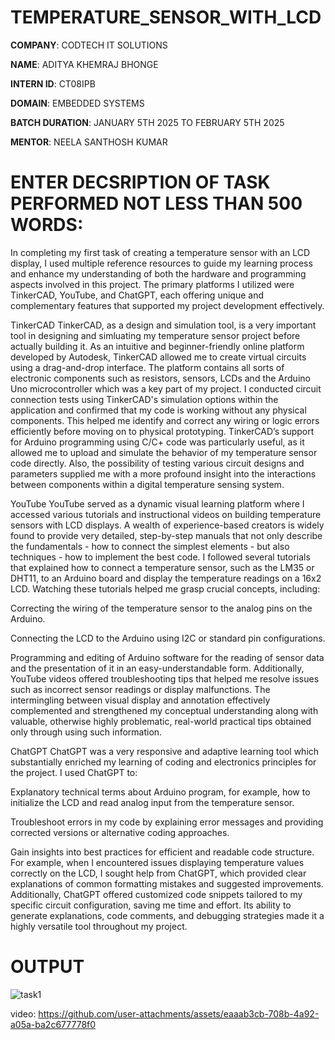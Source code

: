 # TEMPERATURE_SENSOR_WITH_LCD

**COMPANY**: CODTECH IT SOLUTIONS

**NAME**: ADITYA KHEMRAJ BHONGE

**INTERN ID**: CT08IPB

**DOMAIN**: EMBEDDED SYSTEMS

**BATCH DURATION**: JANUARY 5TH 2025 TO FEBRUARY 5TH 2025

**MENTOR**: NEELA SANTHOSH KUMAR

# ENTER DECSRIPTION OF TASK PERFORMED NOT LESS THAN 500 WORDS:
  In completing my first task of creating a temperature sensor with an LCD display, I used multiple reference resources to guide my learning process and enhance my understanding of both the hardware and programming aspects involved in this project. The primary platforms I utilized were TinkerCAD, YouTube, and ChatGPT, each offering unique and complementary features that supported my project development effectively.

TinkerCAD
TinkerCAD, as a design and simulation tool, is a very important tool in designing and simluating my temperature sensor project before actually building it. As an intuitive and beginner-friendly online platform developed by Autodesk, TinkerCAD allowed me to create virtual circuits using a drag-and-drop interface. The platform contains all sorts of electronic components such as resistors, sensors, LCDs and the Arduino Uno microcontroller which was a key part of my project. I conducted circuit connection tests using TinkerCAD's simulation options within the application and confirmed that my code is working without any physical components. This helped me identify and correct any wiring or logic errors efficiently before moving on to physical prototyping. TinkerCAD’s support for Arduino programming using C/C+ code was particularly useful, as it allowed me to upload and simulate the behavior of my temperature sensor code directly. Also, the possibility of testing various circuit designs and parameters supplied me with a more profound insight into the interactions between components within a digital temperature sensing system.

YouTube
YouTube served as a dynamic visual learning platform where I accessed various tutorials and instructional videos on building temperature sensors with LCD displays. A wealth of experience-based creators is widely found to provide very detailed, step-by-step manuals that not only describe the fundamentals - how to connect the simplest elements - but also techniques - how to implement the best code. I followed several tutorials that explained how to connect a temperature sensor, such as the LM35 or DHT11, to an Arduino board and display the temperature readings on a 16x2 LCD. Watching these tutorials helped me grasp crucial concepts, including:

Correcting the wiring of the temperature sensor to the analog pins on the Arduino.

Connecting the LCD to the Arduino using I2C or standard pin configurations.

Programming and editing of Arduino software for the reading of sensor data and the presentation of it in an easy-understandable form. Additionally, YouTube videos offered troubleshooting tips that helped me resolve issues such as incorrect sensor readings or display malfunctions. The intermingling between visual display and annotation effectively complemented and strengthened my conceptual understanding along with valuable, otherwise highly problematic, real-world practical tips obtained only through using such information.

ChatGPT
ChatGPT was a very responsive and adaptive learning tool which substantially enriched my learning of coding and electronics principles for the project. I used ChatGPT to:

Explanatory technical terms about Arduino program, for example, how to initialize the LCD and read analog input from the temperature sensor.

Troubleshoot errors in my code by explaining error messages and providing corrected versions or alternative coding approaches.

Gain insights into best practices for efficient and readable code structure. For example, when I encountered issues displaying temperature values correctly on the LCD, I sought help from ChatGPT, which provided clear explanations of common formatting mistakes and suggested improvements. Additionally, ChatGPT offered customized code snippets tailored to my specific circuit configuration, saving me time and effort. Its ability to generate explanations, code comments, and debugging strategies made it a highly versatile tool throughout my project.

# OUTPUT 

![task1](https://github.com/user-attachments/assets/ac67cdb2-c85e-4051-9cc9-fa369c13a455)

video: https://github.com/user-attachments/assets/eaaab3cb-708b-4a92-a05a-ba2c677778f0
